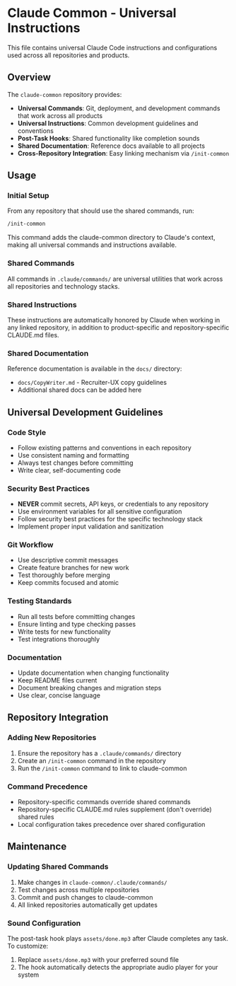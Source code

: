 # Claude Common - Universal Instructions

This file contains universal Claude Code instructions and configurations used across all repositories and products.

## Overview

The `claude-common` repository provides:
- **Universal Commands**: Git, deployment, and development commands that work across all products
- **Universal Instructions**: Common development guidelines and conventions  
- **Post-Task Hooks**: Shared functionality like completion sounds
- **Shared Documentation**: Reference docs available to all projects
- **Cross-Repository Integration**: Easy linking mechanism via `/init-common`

## Usage

### Initial Setup
From any repository that should use the shared commands, run:
```bash
/init-common
```

This command adds the claude-common directory to Claude's context, making all universal commands and instructions available.

### Shared Commands
All commands in `.claude/commands/` are universal utilities that work across all repositories and technology stacks.

### Shared Instructions
These instructions are automatically honored by Claude when working in any linked repository, in addition to product-specific and repository-specific CLAUDE.md files.

### Shared Documentation
Reference documentation is available in the `docs/` directory:
- `docs/CopyWriter.md` - Recruiter-UX copy guidelines
- Additional shared docs can be added here

## Universal Development Guidelines

### Code Style
- Follow existing patterns and conventions in each repository
- Use consistent naming and formatting
- Always test changes before committing
- Write clear, self-documenting code

### Security Best Practices
- **NEVER** commit secrets, API keys, or credentials to any repository
- Use environment variables for all sensitive configuration
- Follow security best practices for the specific technology stack
- Implement proper input validation and sanitization

### Git Workflow
- Use descriptive commit messages
- Create feature branches for new work
- Test thoroughly before merging
- Keep commits focused and atomic

### Testing Standards
- Run all tests before committing changes
- Ensure linting and type checking passes
- Write tests for new functionality
- Test integrations thoroughly

### Documentation
- Update documentation when changing functionality
- Keep README files current
- Document breaking changes and migration steps
- Use clear, concise language

## Repository Integration

### Adding New Repositories
1. Ensure the repository has a `.claude/commands/` directory
2. Create an `/init-common` command in the repository
3. Run the `/init-common` command to link to claude-common

### Command Precedence
- Repository-specific commands override shared commands
- Repository-specific CLAUDE.md rules supplement (don't override) shared rules
- Local configuration takes precedence over shared configuration

## Maintenance

### Updating Shared Commands
1. Make changes in `claude-common/.claude/commands/`
2. Test changes across multiple repositories
3. Commit and push changes to claude-common
4. All linked repositories automatically get updates

### Sound Configuration
The post-task hook plays `assets/done.mp3` after Claude completes any task. To customize:
1. Replace `assets/done.mp3` with your preferred sound file
2. The hook automatically detects the appropriate audio player for your system